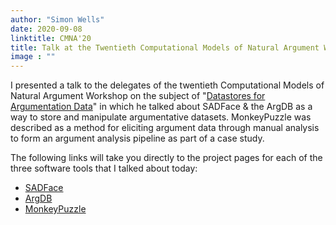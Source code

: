 ```yaml
---
author: "Simon Wells"
date: 2020-09-08
linktitle: CMNA'20
title: Talk at the Twentieth Computational Models of Natural Argument Workshop
image : ""
---
```


I presented a talk to the delegates of the twentieth Computational Models of Natural Argument Workshop on the subject of "[Datastores for Argumentation Data](/talks/#cmna2020)" in which he talked about SADFace & the ArgDB as a way to store and manipulate argumentative datasets. MonkeyPuzzle was described as a method for eliciting argument data through manual analysis to form an argument analysis pipeline as part of a case study.

The following links will take you directly to the project pages for each of the three software tools that I talked about today:

* [SADFace](http://arg.napier.ac.uk/projects/sadface/)
* [ArgDB](http://arg.napier.ac.uk/projects/argdb/)
* [MonkeyPuzzle](http://arg.napier.ac.uk/projects/monkeypuzzle/)
